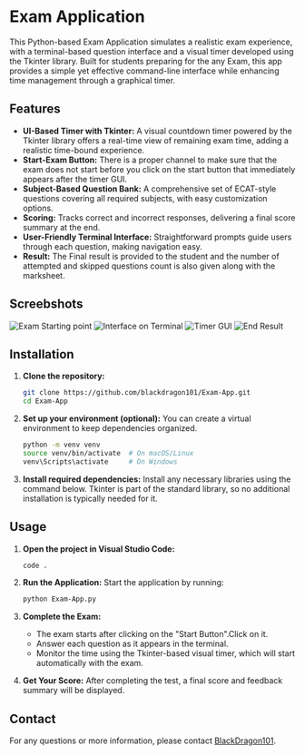 # Exam Application

This Python-based Exam Application simulates a realistic exam experience, with a terminal-based question interface and a visual timer developed using the Tkinter library. Built for students preparing for the any Exam, this app provides
a simple yet effective command-line interface while enhancing time management through a graphical timer.

## Features

- **UI-Based Timer with Tkinter:** A visual countdown timer powered by the Tkinter library offers a real-time view of remaining exam time, adding a realistic time-bound experience.
- **Start-Exam Button:** There is a proper channel to make sure that the exam does not start before you click on the start button that immediately appears after the timer GUI. 
- **Subject-Based Question Bank:** A comprehensive set of ECAT-style questions covering all required subjects, with easy customization options.
- **Scoring:** Tracks correct and incorrect responses, delivering a final score summary at the end.
- **User-Friendly Terminal Interface:** Straightforward prompts guide users through each question, making navigation easy.
- **Result:** The Final result is provided to the student and the number of attempted and skipped questions count is also given along with the marksheet.

## Screebshots
![Exam Starting point](https://github.com/user-attachments/assets/fbf83121-74c0-4310-a362-1ae7c18130db)
![Interface on Terminal](https://github.com/user-attachments/assets/fc75640c-f0f2-42e0-8e47-3a276900819a)
![Timer GUI](https://github.com/user-attachments/assets/2b240367-1059-4779-a485-71189432342e)
![End Result](https://github.com/user-attachments/assets/6d72c790-44bd-4e55-897d-99348de47310)

## Installation

1. **Clone the repository:**
   ```bash
   git clone https://github.com/blackdragon101/Exam-App.git
   cd Exam-App
   ```

2. **Set up your environment (optional):**
   You can create a virtual environment to keep dependencies organized.

   ```bash
   python -m venv venv
   source venv/bin/activate  # On macOS/Linux
   venv\Scripts\activate     # On Windows
   ```

3. **Install required dependencies:**
   Install any necessary libraries using the command below. Tkinter is part of the standard library, so no additional installation is typically needed for it.


## Usage

1. **Open the project in Visual Studio Code:**
   ```bash
   code .
   ```

2. **Run the Application:**
   Start the application by running:

   ```bash
   python Exam-App.py
   ```

3. **Complete the Exam:**
   - The exam starts after clicking on the "Start Button".Click on it.
   - Answer each question as it appears in the terminal.
   - Monitor the time using the Tkinter-based visual timer, which will start automatically with the exam.
   
5. **Get Your Score:** After completing the test, a final score and feedback summary will be displayed.

## Contact

For any questions or more information, please contact [BlackDragon101](mailto:fammasood8404@outlook.com).

